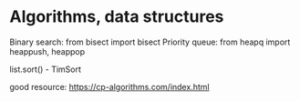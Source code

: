 # Algorithms, data structures

Binary search: from bisect import bisect
Priority queue: from heapq import heappush, heappop

list.sort() - TimSort

good resource: https://cp-algorithms.com/index.html